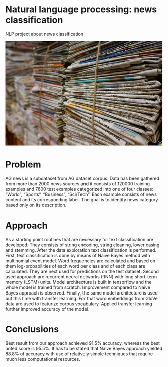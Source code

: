 # Natural language processing: news classification
NLP project about news classification

<img src="https://github.com/misiungs/readme_images/blob/master/news.jpg?raw=true" alt="drawing" width="500"/>

# Problem
AG news is a subdataset from AG dataset corpus.
Data has been gathered from more than 2000 news sources and it consists of 120000 training examples and 7600 test examples categorized into one of four classes: “World”, “Sports”, “Business”, “Sci/Tech”.
Each example consists of news content and its corresponding label.
The goal is to identify news category based only on its description.

# Approach
As a starting point routines that are necessary for text classification are developed.
They consists of string encoding, string cleaning, lower casing and stemming.
After the data exploration text classification is performed.
First, text classification is done by means of Naive Bayes method with multinomial event model.
Word frequencies are calculated and based on them log-probabilities of each word per class and of each class are calculated.
They are next used for predictions on the test dataset.
Second used approach are recurrent neural networks (RNN) with long short-term memory (LSTM) units.
Model architecture is built in tensorflow and the whole model is trained from scratch.
Improvement compared to Naive Bayes approach is observed.
Finally, the same model architecture is used but this time with transfer learning.
For that word embeddings from GloVe data are used to featurize corpus vocabulary.
Applied transfer learning further improved accuracy of the model.

# Conclusions
Best result from our approach achieved 91.5% accuracy, whereas the best noted score is 95.5%.
It has to be stated that Naive Bayes approach yielded 88.8% of accuracy with use of relatively simple techniques that require much less computational resources.


